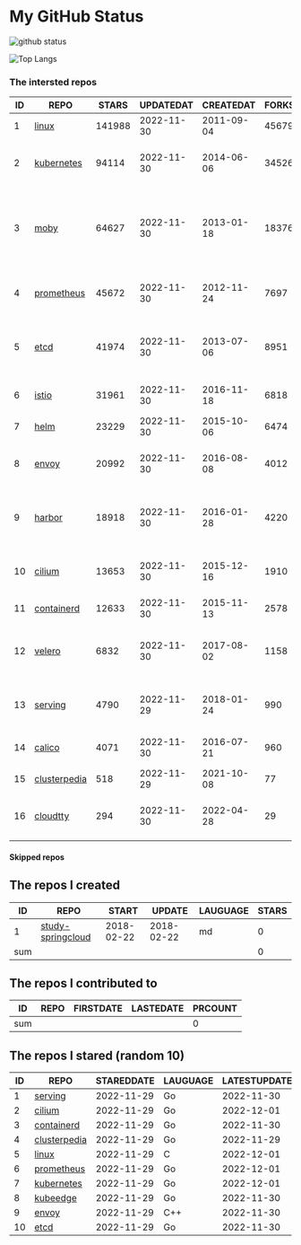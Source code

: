 # My GitHub Status

<img src="https://github-readme-stats-1.yihong0618.vercel.app/api?username=daoqingniu&show_icons=true&&&hide_title=true&count_private=true" alt="github status" />

![Top Langs](https://github-readme-stats-1.yihong0618.vercel.app/api/top-langs/?username=daoqingniu&layout=compact)

<!--START_SECTION:github_repos-->
### The intersted repos
| ID |                              REPO                               | STARS  | UPDATEDAT  | CREATEDAT  | FORKSCOUNT |                                              DESCRIPTIONS                                              |
|----|-----------------------------------------------------------------|--------|------------|------------|------------|--------------------------------------------------------------------------------------------------------|
|  1 | [linux](https://github.com/torvalds/linux)                      | 141988 | 2022-11-30 | 2011-09-04 |      45679 | Linux kernel source tree                                                                               |
|  2 | [kubernetes](https://github.com/kubernetes/kubernetes)          |  94114 | 2022-11-30 | 2014-06-06 |      34526 | Production-Grade Container Scheduling and Management                                                   |
|  3 | [moby](https://github.com/moby/moby)                            |  64627 | 2022-11-30 | 2013-01-18 |      18376 | Moby Project - a collaborative project for the container ecosystem to assemble container-based systems |
|  4 | [prometheus](https://github.com/prometheus/prometheus)          |  45672 | 2022-11-30 | 2012-11-24 |       7697 | The Prometheus monitoring system and time series database.                                             |
|  5 | [etcd](https://github.com/etcd-io/etcd)                         |  41974 | 2022-11-30 | 2013-07-06 |       8951 | Distributed reliable key-value store for the most critical data of a distributed system                |
|  6 | [istio](https://github.com/istio/istio)                         |  31961 | 2022-11-30 | 2016-11-18 |       6818 | Connect, secure, control, and observe services.                                                        |
|  7 | [helm](https://github.com/helm/helm)                            |  23229 | 2022-11-30 | 2015-10-06 |       6474 | The Kubernetes Package Manager                                                                         |
|  8 | [envoy](https://github.com/envoyproxy/envoy)                    |  20992 | 2022-11-30 | 2016-08-08 |       4012 | Cloud-native high-performance edge/middle/service proxy                                                |
|  9 | [harbor](https://github.com/goharbor/harbor)                    |  18918 | 2022-11-30 | 2016-01-28 |       4220 | An open source trusted cloud native registry project that stores, signs, and scans content.            |
| 10 | [cilium](https://github.com/cilium/cilium)                      |  13653 | 2022-11-30 | 2015-12-16 |       1910 | eBPF-based Networking, Security, and Observability                                                     |
| 11 | [containerd](https://github.com/containerd/containerd)          |  12633 | 2022-11-30 | 2015-11-13 |       2578 | An open and reliable container runtime                                                                 |
| 12 | [velero](https://github.com/vmware-tanzu/velero)                |   6832 | 2022-11-30 | 2017-08-02 |       1158 | Backup and migrate Kubernetes applications and their persistent volumes                                |
| 13 | [serving](https://github.com/knative/serving)                   |   4790 | 2022-11-29 | 2018-01-24 |        990 | Kubernetes-based, scale-to-zero, request-driven compute                                                |
| 14 | [calico](https://github.com/projectcalico/calico)               |   4071 | 2022-11-30 | 2016-07-21 |        960 | Cloud native networking and network security                                                           |
| 15 | [clusterpedia](https://github.com/clusterpedia-io/clusterpedia) |    518 | 2022-11-29 | 2021-10-08 |         77 | The Encyclopedia of Kubernetes clusters                                                                |
| 16 | [cloudtty](https://github.com/cloudtty/cloudtty)                |    294 | 2022-11-30 | 2022-04-28 |         29 | A Friendly Kubernetes CloudShell (Web Terminal) !                                                      |



#### Skipped repos
<!--END_SECTION:github_repos-->

<!--START_SECTION:my_github-->
## The repos I created
| ID  |                                 REPO                                 |   START    |   UPDATE   | LAUGUAGE | STARS |
|-----|----------------------------------------------------------------------|------------|------------|----------|-------|
|   1 | [study-springcloud](https://github.com/daoqingniu/study-springcloud) | 2018-02-22 | 2018-02-22 | md       |     0 |
| sum |                                                                      |            |            |          |     0 |

## The repos I contributed to
| ID  | REPO | FIRSTDATE | LASTEDATE | PRCOUNT |
|-----|------|-----------|-----------|---------|
| sum |      |           |           |       0 |

## The repos I stared (random 10)
| ID |                              REPO                               | STAREDDATE | LAUGUAGE | LATESTUPDATE |
|----|-----------------------------------------------------------------|------------|----------|--------------|
|  1 | [serving](https://github.com/knative/serving)                   | 2022-11-29 | Go       | 2022-11-30   |
|  2 | [cilium](https://github.com/cilium/cilium)                      | 2022-11-29 | Go       | 2022-12-01   |
|  3 | [containerd](https://github.com/containerd/containerd)          | 2022-11-29 | Go       | 2022-11-30   |
|  4 | [clusterpedia](https://github.com/clusterpedia-io/clusterpedia) | 2022-11-29 | Go       | 2022-11-29   |
|  5 | [linux](https://github.com/torvalds/linux)                      | 2022-11-29 | C        | 2022-12-01   |
|  6 | [prometheus](https://github.com/prometheus/prometheus)          | 2022-11-29 | Go       | 2022-12-01   |
|  7 | [kubernetes](https://github.com/kubernetes/kubernetes)          | 2022-11-29 | Go       | 2022-12-01   |
|  8 | [kubeedge](https://github.com/kubeedge/kubeedge)                | 2022-11-29 | Go       | 2022-11-30   |
|  9 | [envoy](https://github.com/envoyproxy/envoy)                    | 2022-11-29 | C++      | 2022-11-30   |
| 10 | [etcd](https://github.com/etcd-io/etcd)                         | 2022-11-29 | Go       | 2022-11-30   |

<!--END_SECTION:my_github-->
